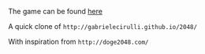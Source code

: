 The game can be found [here](http://samarthbhaskar.github.io/etsy-2048/)

A quick clone of `http://gabrielecirulli.github.io/2048/`

With inspiration from `http://doge2048.com/`


